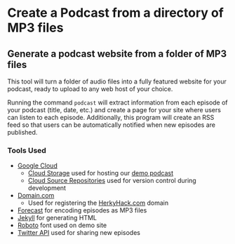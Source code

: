 # Create a Podcast from a directory of MP3 files

## Generate a podcast website from a folder of MP3 files

This tool will turn a folder of audio files into a fully featured website for
your podcast, ready to upload to any web host of your choice.

Running the command `podcast` will extract information from each episode of your
podcast (title, date, etc.) and create a page for your site where users can
listen to each episode. Additionally, this program will create an RSS feed so
that users can be automatically notified when new episodes are published.

### Tools Used

 * [Google Cloud](https://cloud.google.com)
   - [Cloud Storage](https://cloud.google.com/storage/) used for hosting our [demo podcast](http://herkyhack.com/)
   - [Cloud Source Repositories](https://cloud.google.com/source-repositories/) used for version control during development
 * [Domain.com](https://domain.com/)
   - Used for registering the [HerkyHack.com](http://herkyhack.com/) domain
 * [Forecast](https://overcast.fm/forecast) for encoding episodes as MP3 files
 * [Jekyll](https://jekyllrb.com/) for generating HTML
 * [Roboto](https://fonts.google.com/specimen/Roboto) font used on demo site
 * [Twitter API](https://developer.twitter.com/en/docs.html) used for sharing new episodes
